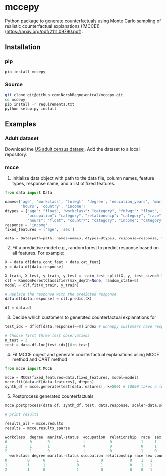 # mccepy
Python package to generate counterfactuals using Monte Carlo sampling of realistic counterfactual explanations ([MCCE])(https://arxiv.org/pdf/2111.09790.pdf).


## Installation

### pip

```bash
pip install mccepy
```

### Source

```bash
git clone git@github.com:NorskRegnesentral/mccepy.git
cd mccepy
pip install -r requirements.txt
python setup.py install
```

## Examples


### Adult dataset
Download the [US adult census dataset](https://github.com/hazy/synthpop/blob/master/datasets/README.md). Add the dataset to a local repository. 


### mcce

1. Initialize data object with path to the data file, column names, feature types, response name, and a list of fixed features. 

```Python
from data import Data

names=['age', 'workclass', 'fnlwgt', 'degree', 'education_years', 'marital-status', 'occupation', 'relationship', 'race', 'sex', 'capital-gain', 'capital-loss', \
       'hours', 'country', 'income']
dtypes = {"age": "float", "workclass": "category", "fnlwgt": "float", "degree": "category", "education_years": "float", "marital-status": "category", \
          "occupation": "category", "relationship": "category", "race": "category", "sex": "category", "capital-gain": "float", "capital-loss": "float", \
          "hours": "float", "country": "category", "income": "category"}
response = 'income'
fixed_features = ['age', 'sex']

data = Data(path=path, names=names, dtypes=dtypes, response=response, fixed_features=fixed_features)
```

2. Fit a predictive model e.g., random forest to predict response based on all features. For example:


```Python
X = data.df[data.cont_feat + data.cat_feat]
y = data.df[data.response]

X_train, X_test, y_train, y_test = train_test_split(X, y, test_size=0.33, random_state=42)
clf = RandomForestClassifier(max_depth=None, random_state=0)
model = clf.fit(X_train, y_train)

# Replace the response with the predicted response
data.df[data.response] = clf.predict(X)

df = data.df

```

3. Decide which customers to generated counterfactual explanations for

```Python
test_idx = df[df[data.response]==0].index # unhappy customers have response 0

# Choose first three test observations 
n_test = 3
test = data.df.loc[test_idx][0:n_test]

```

4. Fit MCCE object and generate counterfactual explanations using MCCE method and CART method

```Python
from mcce import MCCE

mcce = MCCE(fixed_features=data.fixed_features, model=model)
mcce.fit(data.df[data.features], dtypes)
synth_df = mcce.generate(test[data.features], k=500) # 10000 takes a long time -- time it?

```

5. Postprocess generated counterfactuals

```Python
mcce.postprocess(data.df, synth_df, test, data.response, scaler=data.scaler)

# print results 

results_all = mcce.results
results = mcce.results_sparse

workclass  degree  marital-status  occupation  relationship  race  sex  country   age    fnlwgt  education_years  capital-gain  capital-loss  hours  income
0          0       0               1           0             1     1    1        1  50.0   83311.0             13.0           0.0           0.0   13.0       0
1          1       1               0           0             0     1    1        1  38.0  215646.0              9.0           0.0           0.0   40.0       0
2          1       0               1           0             1     0    1        1  53.0  234721.0              7.0           0.0           0.0   40.0       0
  workclass degree marital-status occupation relationship race sex country   age    fnlwgt  education_years  capital-gain  capital-loss  hours income   L0        L2       yNN  feasibility redundancy violation
0         0      0              1          0            0    1   1       1  50.0  138370.0             13.0           0.0           0.0   60.0      1  3.0  5.328109  0.999692     1.057664          2         0
1         1      1              0          1            0    1   1       1  38.0  315640.0             10.0           0.0           0.0   40.0      1  3.0  2.336079  0.999692     1.356356          2         0
2         1      0              1          0            0    0   1       1  53.0  261584.0             13.0           0.0           0.0   40.0      1  3.0  3.586717  1.000000     1.234961          2         
```

